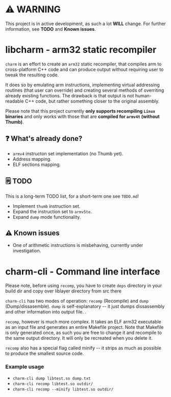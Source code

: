 # ⚠️ WARNING

This project is in active development, as such a lot **WILL** change. For further information, see **TODO** and **Known issues**.

# libcharm - arm32 static recompiler

`charm` is an effort to create an `arm32` static recompiler, that compiles arm to cross-platform C++ code and can produce output without requiring user to tweak the resulting code.

It does so by emulating arm instructions, implementing virtual addressing routines (that user can override) and creating several methods of overriting already existing functions. The drawback is that output is not human-readable C++ code, but rather something closer to the original assembly.

Please note that this project currently **only supports recompiling `Linux` binaries** and only works with those that are **compiled for `armv4t` (without Thumb)**.

## ❓ What's already done?

- `armv4` instructon set implementation (no Thumb yet).
- Address mapping.
- ELF sections mapping.

## 🗒️ TODO

This is a long-term TODO list, for a short-term one see `TODO.md`!

- Implement `thumb` instruction set.
- Expand the instruction set to `armv5te`.
- Expand `dump` mode functionality.

## ⚠️ Known issues

- One of arithmetic instructions is misbehaving, currently under investigation.

# charm-cli - Command line interface

Please note, before using `recomp`, you have to create `deps` directory in your build dir and copy over liblayer directory from src there

`charm-cli` has two modes of operation: `recomp` (Recompile) and `dump` (Dump/dissasemble).
`dump` is self-explanatory -- it just dumps dissassembly and other information into output file.
.

`recomp`, however is much more complex. It takes an ELF arm32 executable as an input file and generates an entire Makefile project. Note that Makefile is only generated once, as such you are free to change it and recompile to the same output directory. It will only be recreated when you delete it.

`recomp` also has a special flag called minify -- it strips as much as possible to produce the smallest source code.

### Example usage

- `charm-cli dump libtest.so dump.txt`
- `charm-cli recomp libtest.so outdir/`
- `charm-cli recomp --minify libtest.so outdir/`
